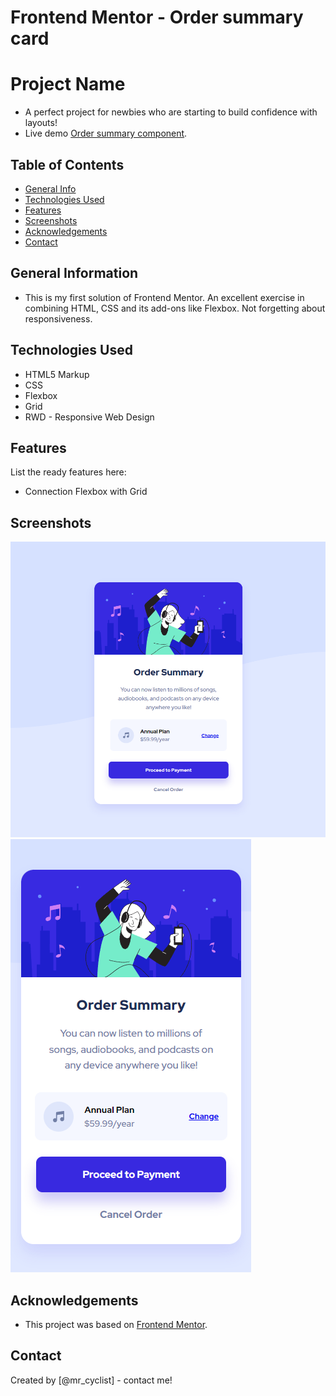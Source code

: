 # Frontend Mentor - Order summary card

# Project Name
- A perfect project for newbies who are starting to build confidence with layouts!
- Live demo [Order summary component](https://www.frontendmentor.io/challenges/order-summary-component-QlPmajDUj). 

## Table of Contents
* [General Info](#general-information)
* [Technologies Used](#technologies-used)
* [Features](#features)
* [Screenshots](#screenshots)
* [Acknowledgements](#acknowledgements)
* [Contact](#contact)

## General Information
- This is my first solution of Frontend Mentor. An excellent exercise in combining HTML, CSS and its add-ons like Flexbox. Not forgetting about responsiveness.

## Technologies Used
- HTML5 Markup
- CSS 
- Flexbox
- Grid
- RWD - Responsive Web Design 

## Features
List the ready features here:
- Connection Flexbox with Grid

## Screenshots
![Example - Desktop Design](./screenshots/desktop-design.png)
![Example - Mobile Design](./screenshots/mobile-design.png)

## Acknowledgements
- This project was based on [Frontend Mentor](https://www.example.com).

## Contact
Created by [@mr_cyclist] - contact me!


